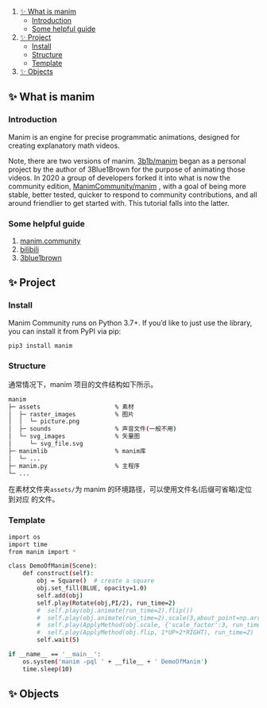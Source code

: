 1. [✨ What is manim](#✨-what-is-manim)
   - [Introduction](#introduction)
   - [Some helpful guide](#some-helpful-guide)
1. [✨ Project](#✨-project)
   - [Install](#install)
   - [Structure](#structure)
   - [Template](#template)
1. [✨ Objects](#✨-objects)

## ✨ What is manim
### Introduction
Manim is an engine for precise programmatic animations, designed for creating 
explanatory math videos.

Note, there are two versions of manim.
[3b1b/manim](https://github.com/3b1b/manim) began as a personal project by the 
author of 3Blue1Brown for the purpose of animating those videos. In 2020 a 
group of developers forked it into what is now the community edition, 
[ManimCommunity/manim](https://github.com/ManimCommunity/manim) , with a goal 
of being more stable, better tested, quicker to respond to community 
contributions, and all around friendlier to get started with. This tutorial 
falls into the latter.

### Some helpful guide
1. [manim.community](https://www.manim.community/)
1. [bilibili](https://search.bilibili.com/all?keyword=manim教程)
1. [3blue1brown](https://www.3blue1brown.com/)

## ✨ Project
### Install
Manim Community runs on Python 3.7+. If you’d like to just use the library, you 
can install it from PyPI via pip:
```bash
pip3 install manim
```

### Structure
通常情况下，manim 项目的文件结构如下所示。
```bash
manim
├─ assets                     % 素材
│  ├─ raster_images           % 图片
│  │  └─ picture.png
│  ├─ sounds                  % 声音文件(一般不用)
│  └─ svg_images              % 矢量图
│     └─ svg_file.svg
├─ manimlib                   % manim库
│  └─ ...
├─ manim.py                   % 主程序
└─ ...
```

在素材文件夹`assets/`为 manim 的环境路径，可以使用文件名(后缀可省略)定位到对应
的文件。

### Template
```bash
import os
import time
from manim import *

class DemoOfManim(Scene):
    def construct(self):
        obj = Square()  # create a square
        obj.set_fill(BLUE, opacity=1.0)
        self.add(obj)
        self.play(Rotate(obj,PI/2), run_time=2)
        #  self.play(obj.animate(run_time=2).flip())
        #  self.play(obj.animate(run_time=2).scale(3,about_point=np.array([1,1,0])))
        #  self.play(ApplyMethod(obj.scale, {'scale_factor':3, run_time=2)
        #  self.play(ApplyMethod(obj.flip, 1*UP+2*RIGHT), run_time=2)
        self.wait(5)

if __name__ == '__main__':
    os.system('manim -pql ' + __file__ + ' DemoOfManim')
    time.sleep(10)
```


## ✨ Objects

